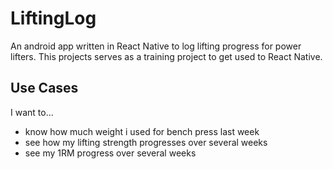 # LiftingLog

An android app written in React Native to log lifting progress for power lifters.
This projects serves as a training project to get used to React Native.

## Use Cases
I want to...
* know how much weight i used for bench press last week
* see how my lifting strength progresses over several weeks
* see my 1RM progress over several weeks

